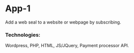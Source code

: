 # App-1
Add a web seal to a website or webpage by subscribing.

### Technologies:
Wordpress, PHP, HTML, JS/JQuery, Payment processor API.
